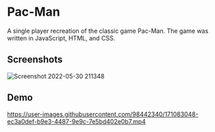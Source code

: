 
# Pac-Man 
A single player recreation of the classic game Pac-Man. The game was written in JavaScript, HTML, and CSS.


## Screenshots

![Screenshot 2022-05-30 211348](https://user-images.githubusercontent.com/98442340/171080645-85abc5e2-86d6-4436-96f6-863a13de9660.png)


## Demo

https://user-images.githubusercontent.com/98442340/171083048-ec3a0def-b9e3-4487-9e9c-7e5bd402e0b7.mp4



